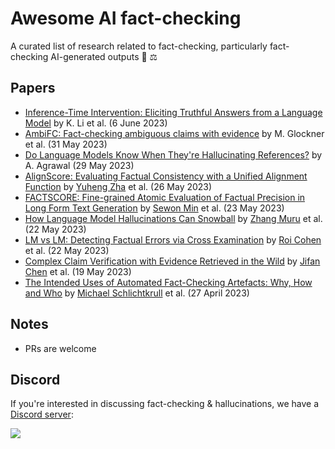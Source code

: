 # Awesome AI fact-checking

A curated list of research related to fact-checking, particularly fact-checking AI-generated outputs 🤖 ⚖️

## Papers 

- [Inference-Time Intervention: Eliciting Truthful Answers from a Language Model](https://arxiv.org/abs/2306.03341) by K. Li et al. (6 June 2023)
- [AmbiFC: Fact-checking ambiguous claims with evidence](https://arxiv.org/abs/2104.00640) by M. Glockner et al. (31 May 2023)
- [Do Language Models Know When They're Hallucinating References?](https://arxiv.org/abs/2305.18248) by A. Agrawal (29 May 2023)
- [AlignScore: Evaluating Factual Consistency with a Unified Alignment Function](https://arxiv.org/abs/2305.16739) by [Yuheng Zha](@yzha_zha) et al. (26 May 2023)
- [FACTSCORE: Fine-grained Atomic Evaluation of Factual Precision in Long Form Text Generation](https://arxiv.org/abs/2305.14251) by [Sewon Min](https://twitter.com/sewon__min) et al. (23 May 2023)
- [How Language Model Hallucinations Can Snowball](https://arxiv.org/abs/2305.13534) by [Zhang Muru](https://twitter.com/zhang_muru) et al. (22 May 2023)
- [LM vs LM: Detecting Factual Errors via Cross Examination](https://arxiv.org/abs/2305.13281) by [Roi Cohen](https://twitter.com/roicohen9) et al. (22 May 2023)
- [Complex Claim Verification with Evidence Retrieved in the Wild](https://arxiv.org/abs/2305.11859) by [Jifan Chen](https://twitter.com/Jifan_chen) et al. (19 May 2023)
- [The Intended Uses of Automated Fact-Checking Artefacts: Why, How and Who](https://arxiv.org/abs/2304.14238) by [Michael Schlichtkrull](https://twitter.com/michael_sejr) et al. (27 April 2023)


## Notes

- PRs are welcome

## Discord

If you're interested in discussing fact-checking & hallucinations, we have a [Discord server](https://discord.gg/D9JVE8aR8j):  

[![](https://dcbadge.vercel.app/api/server/D9JVE8aR8j)](https://discord.gg/D9JVE8aR8j)

